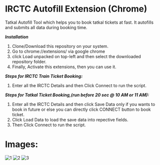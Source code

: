 # IRCTC Autofill Extension (Chrome)
Tatkal Autofill Tool which helps you to book tatkal tickets at fast. It autofills and submits all data during booking time.


***Installation***

1) Clone/Download this repository on your system.
2) Go to chrome://extensions/ via google chrome
3) click Load unpacked on top-left and then select the downloaded repository folder.
4) Finally, Activate this extensions, then you can use it.


***Steps for IRCTC Train Ticket Booking:***

1) Enter all the IRCTC Details and then Click Connect to run the script.


***Steps for Tatkal Ticket Booking,(run before 20 sec @ 10 AM or 11 AM):***

1) Enter all the IRCTC Details and then click Save Data only if you wants to book in future or else you can directly click CONNECT button to book ticket.
2) Click Load Data to load the save data into repective fields.
3) Then Click Connect to run the script.

# Images:


![1](https://user-images.githubusercontent.com/80060364/222964532-f8ed3a9d-955d-4b57-b515-153cd2f68ad8.png)
![2](https://user-images.githubusercontent.com/80060364/222964542-d66aac5b-c1ff-4a56-9d0e-15bd058bdfb4.png)
![3](https://user-images.githubusercontent.com/80060364/222964676-c175c15f-a5e8-4107-9a3b-0be7e4258f66.png)


